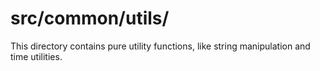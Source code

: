 # src/common/utils/

This directory contains pure utility functions, like string manipulation and time utilities.
